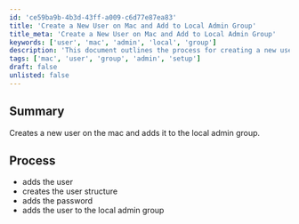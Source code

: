 ```yaml
---
id: 'ce59ba9b-4b3d-43ff-a009-c6d77e87ea83'
title: 'Create a New User on Mac and Add to Local Admin Group'
title_meta: 'Create a New User on Mac and Add to Local Admin Group'
keywords: ['user', 'mac', 'admin', 'local', 'group']
description: 'This document outlines the process for creating a new user on a Mac system and adding that user to the local admin group. It includes steps for user creation, password setup, and group assignment.'
tags: ['mac', 'user', 'group', 'admin', 'setup']
draft: false
unlisted: false
---
```

## Summary

Creates a new user on the mac and adds it to the local admin group.

## Process

- adds the user
- creates the user structure
- adds the password
- adds the user to the local admin group






